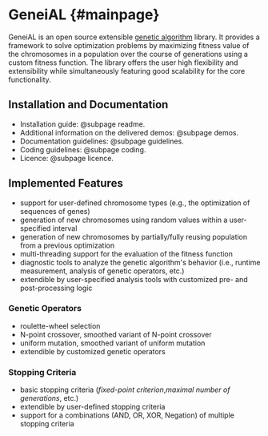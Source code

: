 GeneiAL      {#mainpage}
========

GeneiAL is an open source extensible [genetic algorithm](https://en.wikipedia.org/wiki/Genetic_algorithm) library. It provides a framework to solve optimization problems by maximizing fitness value of the chromosomes in a population over the course of generations using a custom fitness function.
The library offers the user high flexibility and extensibility while simultaneously featuring good scalability for the core functionality.

## Installation and Documentation
 * Installation guide: @subpage readme.
 * Additional information on the delivered demos: @subpage demos.
 * Documentation guidelines: @subpage guidelines.
 * Coding guidelines: @subpage coding.
 * Licence: @subpage licence.
 
## Implemented Features
 * support for user-defined chromosome types (e.g., the optimization of sequences of genes)
 * generation of new chromosomes using random values within a user-specified interval
 * generation of new chromosomes by partially/fully reusing population from a previous optimization
 * multi-threading support for the evaluation of the fitness function
 * diagnostic tools to analyze the genetic algorithm's behavior (i.e., runtime measurement, analysis of genetic operators, etc.)
 * extendible by user-specified analysis tools with customized pre- and post-processing logic

### Genetic Operators
 * roulette-wheel selection
 * N-point crossover, smoothed variant of N-point crossover
 * uniform mutation, smoothed variant of uniform mutation
 * extendible by customized genetic operators

### Stopping Criteria
 * basic stopping criteria (_fixed-point criterion_,_maximal number of generations_, etc.)
 * extendible by user-defined stopping criteria
 * support for a combinations (AND, OR, XOR, Negation) of multiple stopping criteria
